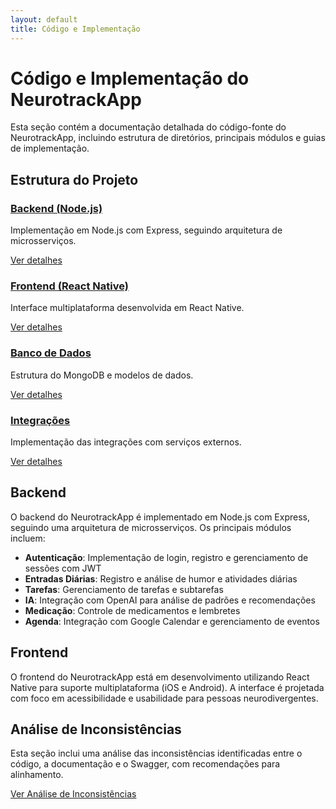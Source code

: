 ```yaml
---
layout: default
title: Código e Implementação
---
```


# Código e Implementação do NeurotrackApp

Esta seção contém a documentação detalhada do código-fonte do NeurotrackApp, incluindo estrutura de diretórios, principais módulos e guias de implementação.

## Estrutura do Projeto

<div class="module-grid">
  <div class="module-card">
    <h3><a href="backend/">Backend (Node.js)</a></h3>
    <p>Implementação em Node.js com Express, seguindo arquitetura de microsserviços.</p>
    <a href="backend/" class="btn">Ver detalhes</a>
  </div>
  
  <div class="module-card">
    <h3><a href="frontend/">Frontend (React Native)</a></h3>
    <p>Interface multiplataforma desenvolvida em React Native.</p>
    <a href="frontend/" class="btn">Ver detalhes</a>
  </div>
  
  <div class="module-card">
    <h3><a href="banco-dados/">Banco de Dados</a></h3>
    <p>Estrutura do MongoDB e modelos de dados.</p>
    <a href="banco-dados/" class="btn">Ver detalhes</a>
  </div>
  
  <div class="module-card">
    <h3><a href="integracoes/">Integrações</a></h3>
    <p>Implementação das integrações com serviços externos.</p>
    <a href="integracoes/" class="btn">Ver detalhes</a>
  </div>
</div>

## Backend

O backend do NeurotrackApp é implementado em Node.js com Express, seguindo uma arquitetura de microsserviços. Os principais módulos incluem:

- **Autenticação**: Implementação de login, registro e gerenciamento de sessões com JWT
- **Entradas Diárias**: Registro e análise de humor e atividades diárias
- **Tarefas**: Gerenciamento de tarefas e subtarefas
- **IA**: Integração com OpenAI para análise de padrões e recomendações
- **Medicação**: Controle de medicamentos e lembretes
- **Agenda**: Integração com Google Calendar e gerenciamento de eventos

## Frontend

O frontend do NeurotrackApp está em desenvolvimento utilizando React Native para suporte multiplataforma (iOS e Android). A interface é projetada com foco em acessibilidade e usabilidade para pessoas neurodivergentes.

## Análise de Inconsistências

Esta seção inclui uma análise das inconsistências identificadas entre o código, a documentação e o Swagger, com recomendações para alinhamento.

<div class="cta-container">
  <a href="inconsistencias/" class="btn btn-large">Ver Análise de Inconsistências</a>
</div>
